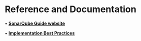 # Reference and Documentation

•	[**SonarQube Guide website**](https://docs.sonarqube.org/latest/)

•	[**Implementation Best Practices**](/articles/COE/Fabric_Implementation_Best_Practices/README.md)




